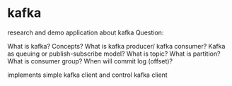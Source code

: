 # kafka
research and demo application about kafka 
Question:

What is kafka? Concepts?
What is kafka producer/ kafka consumer?
Kafka as queuing or publish-subscribe model?
What is topic?
What is partition?
What is consumer group?
When will commit log (offset)?

implements simple kafka client and control kafka client
